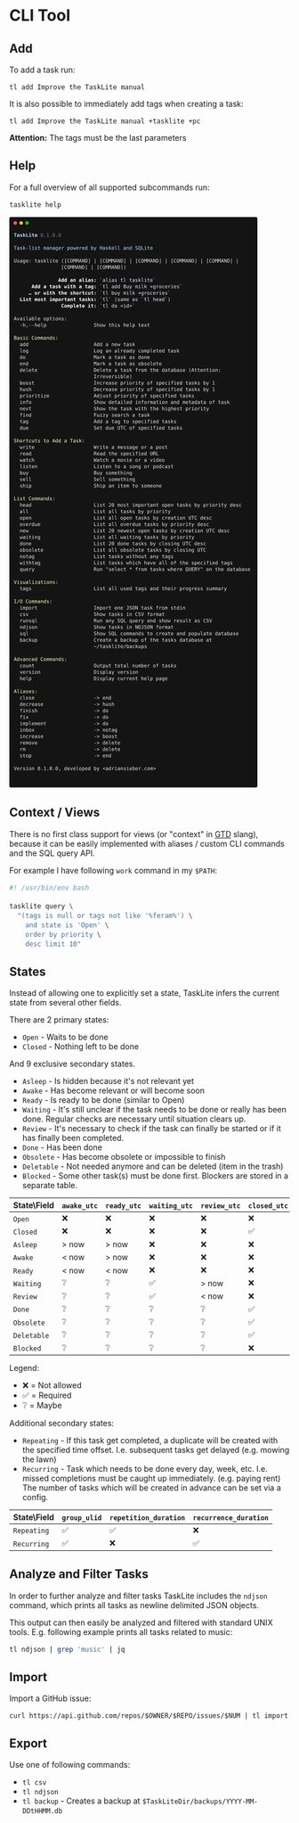 # CLI Tool

## Add

To add a task run:

```shell
tl add Improve the TaskLite manual
```

It is also possible to immediately add tags when creating a task:

```shell
tl add Improve the TaskLite manual +tasklite +pc
```

**Attention:** The tags must be the last parameters


## Help

For a full overview of all supported subcommands run:

```sh
tasklite help
```

![Screenshot of CLI output of `help` command](../images/help.svg)


## Context / Views

There is no first class support for views (or "context" in [GTD] slang),
because it can be easily implemented with aliases / custom CLI commands
and the SQL query API.

For example I have following `work` command in my `$PATH`:

```bash
#! /usr/bin/env bash

tasklite query \
  "(tags is null or tags not like '%feram%') \
    and state is 'Open' \
    order by priority \
    desc limit 10"
```


## States

Instead of allowing one to explicitly set a state, TaskLite infers the
current state from several other fields.

There are 2 primary states:

- `Open` - Waits to be done
- `Closed` - Nothing left to be done

And 9 exclusive secondary states.

- `Asleep` - Is hidden because it's not relevant yet
- `Awake` - Has become relevant or will become soon
- `Ready` - Is ready to be done (similar to Open)
- `Waiting` - It's still unclear if the task needs to be done or really has been
    done. Regular checks are necessary until situation clears up.
- `Review` - It's necessary to check if the task can finally be started or
    if it has finally been completed.
- `Done` - Has been done
- `Obsolete` - Has become obsolete or impossible to finish
- `Deletable` - Not needed anymore and can be deleted (item in the trash)
- `Blocked` - Some other task(s) must be done first.
    Blockers are stored in a separate table.


State\Field|`awake_utc`|`ready_utc`|`waiting_utc`|`review_utc`|`closed_utc`|`state`
-----------|-----------|-----------|------------|-----------|-----------|--------
`Open`     | ❌        | ❌       |     ❌     | ❌        | ❌        | ❌
`Closed`   | ❌        | ❌       |     ❌     | ❌        | ✅        | ❌
`Asleep`   | > now     | > now     |     ❌     | ❌       | ❌         | ❌
`Awake`    | < now     | > now     |     ❌     | ❌       | ❌         | ❌
`Ready`    | < now     | < now     |     ❌     | ❌       | ❌         | ❌
`Waiting`  |   ❔      |   ❔     |     ✅     | > now     | ❌        | ❌
`Review`   |   ❔      |   ❔     |     ✅     | < now     | ❌        | ❌
`Done`     |   ❔     |   ❔      |     ❔     | ❔       | ✅         | `Done`
`Obsolete` |   ❔     |   ❔      |     ❔     | ❔       | ✅        |`Obsolete`
`Deletable`|   ❔     |   ❔      |     ❔     | ❔       | ✅        |`Deletable`
`Blocked`  |   ❔     |   ❔      |     ❔     | ❔       | ❌         | ❌

Legend:
- ❌ = Not allowed
- ✅ = Required
- ❔ = Maybe


Additional secondary states:

- `Repeating` - If this task get completed, a duplicate will be created
    with the specified time offset.
    I.e. subsequent tasks get delayed
    (e.g. mowing the lawn)
- `Recurring` - Task which needs to be done every day, week, etc.
    I.e. missed completions must be caught up immediately.
    (e.g. paying rent)
    The number of tasks which will be created in advance
    can be set via a config.


State\Field |`group_ulid`|`repetition_duration`|`recurrence_duration`
------------|------------|---------------------|---------------------
`Repeating`   | ✅       | ✅                 | ❌
`Recurring`   | ✅       | ❌                 | ✅


## Analyze and Filter Tasks

In order to further analyze and filter tasks TaskLite includes the
`ndjson` command, which prints all tasks as newline delimited JSON objects.

This output can then easily be analyzed and filtered with standard UNIX tools.
E.g. following example prints all tasks related to music:

```sh
tl ndjson | grep 'music' | jq
```


## Import

Import a GitHub issue:

```
curl https://api.github.com/repos/$OWNER/$REPO/issues/$NUM | tl import
```


## Export

Use one of following commands:

- `tl csv`
- `tl ndjson`
- `tl backup` - Creates a backup at `$TaskLiteDir/backups/YYYY-MM-DDtHHMM.db`


[GTD]: https://en.wikipedia.org/wiki/Getting_Things_Done
